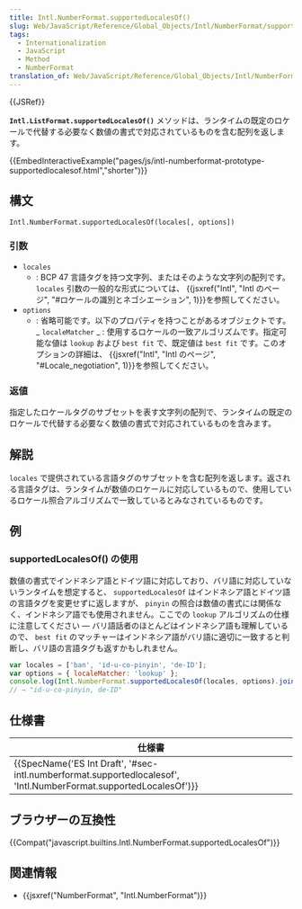 ```yaml
---
title: Intl.NumberFormat.supportedLocalesOf()
slug: Web/JavaScript/Reference/Global_Objects/Intl/NumberFormat/supportedLocalesOf
tags:
  - Internationalization
  - JavaScript
  - Method
  - NumberFormat
translation_of: Web/JavaScript/Reference/Global_Objects/Intl/NumberFormat/supportedLocalesOf
---
```

{{JSRef}}

**`Intl.ListFormat.supportedLocalesOf()`** メソッドは、ランタイムの既定のロケールで代替する必要なく数値の書式で対応されているものを含む配列を返します。

{{EmbedInteractiveExample("pages/js/intl-numberformat-prototype-supportedlocalesof.html","shorter")}}

## 構文

    Intl.NumberFormat.supportedLocalesOf(locales[, options])

### 引数

- `locales`
  - : BCP 47 言語タグを持つ文字列、またはそのような文字列の配列です。 `locales` 引数の一般的な形式については、 {{jsxref("Intl", "Intl のページ", "#ロケールの識別とネゴシエーション", 1)}}を参照してください。
- `options`
  - : 省略可能です。以下のプロパティを持つことがあるオブジェクトです。_ `localeMatcher`
    _ : 使用するロケールの一致アルゴリズムです。指定可能な値は `lookup` および `best fit` で、既定値は `best fit` です。このオプションの詳細は、 {{jsxref("Intl", "Intl のページ", "#Locale_negotiation", 1)}}を参照してください。

### 返値

指定したロケールタグのサブセットを表す文字列の配列で、ランタイムの既定のロケールで代替する必要なく数値の書式で対応されているものを含みます。

## 解説

`locales` で提供されている言語タグのサブセットを含む配列を返します。返される言語タグは、ランタイムが数値のロケールに対応しているもので、使用しているロケール照合アルゴリズムで一致しているとみなされているものです。

## 例

### supportedLocalesOf() の使用

数値の書式でインドネシア語とドイツ語に対応しており、バリ語に対応していないランタイムを想定すると、 `supportedLocalesOf` はインドネシア語とドイツ語の言語タグを変更せずに返しますが、 `pinyin` の照合は数値の書式には関係なく、インドネシア語でも使用されません。ここでの `lookup` アルゴリズムの仕様に注意してください — バリ語話者のほとんどはインドネシア語も理解しているので、 `best fit` のマッチャーはインドネシア語がバリ語に適切に一致すると判断し、バリ語の言語タグも返すかもしれません。

```js
var locales = ['ban', 'id-u-co-pinyin', 'de-ID'];
var options = { localeMatcher: 'lookup' };
console.log(Intl.NumberFormat.supportedLocalesOf(locales, options).join(', '));
// → "id-u-co-pinyin, de-ID"
```

## 仕様書

| 仕様書                                                                                                                                                   |
| -------------------------------------------------------------------------------------------------------------------------------------------------------- |
| {{SpecName('ES Int Draft', '#sec-intl.numberformat.supportedlocalesof', 'Intl.NumberFormat.supportedLocalesOf')}} |

## ブラウザーの互換性

{{Compat("javascript.builtins.Intl.NumberFormat.supportedLocalesOf")}}

## 関連情報

- {{jsxref("NumberFormat", "Intl.NumberFormat")}}
